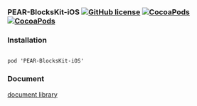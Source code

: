 ### PEAR-BlocksKit-iOS  [![GitHub license](https://img.shields.io/badge/LICENSE-MIT%20LICENSE-blue.svg)](https://github.com/HirokiUmatani/PEAR-BlocksKit-iOS/LICENSE) [![CocoaPods](https://img.shields.io/badge/platform-ios-lightgrey.svg)](https://cocoapods.org/pods/PEAR-BlocksKit-iOS) [![CocoaPods](https://img.shields.io/cocoapods/v/PEAR-BlocksKit-iOS.svg)](https://cocoapods.org/pods/PEAR-BlocksKit-iOS)  

### Installation
<code>
pod 'PEAR-BlocksKit-iOS'
</code>

### Document
[document library](http://cocoadocs.org/docsets/PEAR-BlocksKit-iOS)
